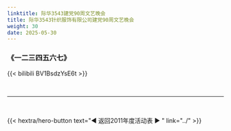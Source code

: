 ```yaml
---
linktitle: 际华3543建党90周文艺晚会
title: 际华3543针织服饰有限公司建党90周文艺晚会
weight: 30
date: 2025-05-30
---
```


### 《一二三四五六七》

{{< bilibili BV1BsdzYsE6t >}}


<br>
<hr>
<br>

{{< hextra/hero-button text="◀ 返回2011年度活动表 ▶ " link="../" >}}
